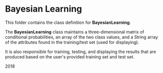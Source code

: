 # Bayesian Learning

This folder contains the class definition for **BayesianLearning**.

The **BayesianLearning** class maintains a three-dimensional matrix of conditional probabilities, an
array of the two class values, and a String array of the attributes found in the training/test set
(used for displaying).

It is also responsible for training, testing, and displaying the results that are produced based
on the user's provided training set and test set.

2018